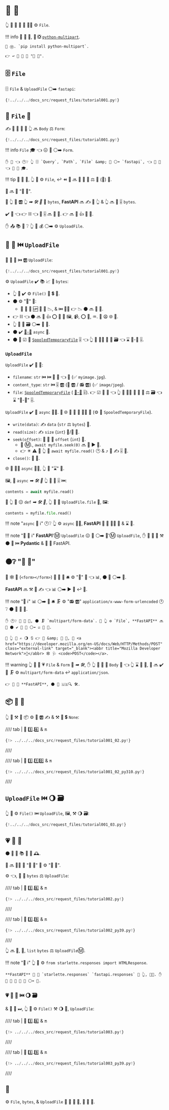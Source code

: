 # 📨 📁

👆 💪 🔬 📁 📂 👩‍💻 ⚙️ `File`.

!!! info
    📨 📂 📁, 🥇 ❎ <a href="https://github.com/Kludex/python-multipart" class="external-link" target="_blank">`python-multipart`</a>.

    🤶 Ⓜ. `pip install python-multipart`.

    👉 ↩️ 📂 📁 📨 "📨 💽".

## 🗄 `File`

🗄 `File` &amp; `UploadFile` ⚪️➡️ `fastapi`:

```Python hl_lines="1"
{!../../../docs_src/request_files/tutorial001.py!}
```

## 🔬 `File` 🔢

✍ 📁 🔢 🎏 🌌 👆 🔜 `Body` ⚖️ `Form`:

```Python hl_lines="7"
{!../../../docs_src/request_files/tutorial001.py!}
```

!!! info
    `File` 🎓 👈 😖 🔗 ⚪️➡️ `Form`.

    ✋️ 💭 👈 🕐❔ 👆 🗄 `Query`, `Path`, `File` &amp; 🎏 ⚪️➡️ `fastapi`, 👈 🤙 🔢 👈 📨 🎁 🎓.

!!! tip
    📣 📁 💪, 👆 💪 ⚙️ `File`, ↩️ ⏪ 🔢 🔜 🔬 🔢 🔢 ⚖️ 💪 (🎻) 🔢.

📁 🔜 📂 "📨 💽".

🚥 👆 📣 🆎 👆 *➡ 🛠️ 🔢* 🔢 `bytes`, **FastAPI** 🔜 ✍ 📁 👆 &amp; 👆 🔜 📨 🎚 `bytes`.

✔️ 🤯 👈 👉 ⛓ 👈 🎂 🎚 🔜 🏪 💾. 👉 🔜 👷 👍 🤪 📁.

✋️ 📤 📚 💼 ❔ 👆 💪 💰 ⚪️➡️ ⚙️ `UploadFile`.

## 📁 🔢 ⏮️ `UploadFile`

🔬 📁 🔢 ⏮️ 🆎 `UploadFile`:

```Python hl_lines="12"
{!../../../docs_src/request_files/tutorial001.py!}
```

⚙️ `UploadFile` ✔️ 📚 📈 🤭 `bytes`:

* 👆 🚫 ✔️ ⚙️ `File()` 🔢 💲 🔢.
* ⚫️ ⚙️ "🧵" 📁:
    * 📁 🏪 💾 🆙 🔆 📐 📉, &amp; ⏮️ 🚶‍♀️ 👉 📉 ⚫️ 🔜 🏪 💾.
* 👉 ⛓ 👈 ⚫️ 🔜 👷 👍 ⭕ 📁 💖 🖼, 📹, ⭕ 💱, ♒️. 🍵 😩 🌐 💾.
* 👆 💪 🤚 🗃 ⚪️➡️ 📂 📁.
* ⚫️ ✔️ <a href="https://docs.python.org/3/glossary.html#term-file-like-object" class="external-link" target="_blank">📁-💖</a> `async` 🔢.
* ⚫️ 🎦 ☑ 🐍 <a href="https://docs.python.org/3/library/tempfile.html#tempfile.SpooledTemporaryFile" class="external-link" target="_blank">`SpooledTemporaryFile`</a> 🎚 👈 👆 💪 🚶‍♀️ 🔗 🎏 🗃 👈 ⌛ 📁-💖 🎚.

### `UploadFile`

`UploadFile` ✔️ 📄 🔢:

* `filename`: `str` ⏮️ ⏮️ 📁 📛 👈 📂 (✅ `myimage.jpg`).
* `content_type`: `str` ⏮️ 🎚 🆎 (📁 🆎 / 📻 🆎) (✅ `image/jpeg`).
* `file`: <a href="https://docs.python.org/3/library/tempfile.html#tempfile.SpooledTemporaryFile" class="external-link" target="_blank">`SpooledTemporaryFile`</a> ( <a href="https://docs.python.org/3/glossary.html#term-file-like-object" class="external-link" target="_blank">📁-💖</a> 🎚). 👉 ☑ 🐍 📁 👈 👆 💪 🚶‍♀️ 🔗 🎏 🔢 ⚖️ 🗃 👈 ⌛ "📁-💖" 🎚.

`UploadFile` ✔️ 📄 `async` 👩‍🔬. 👫 🌐 🤙 🔗 📁 👩‍🔬 🔘 (⚙️ 🔗 `SpooledTemporaryFile`).

* `write(data)`: ✍ `data` (`str` ⚖️ `bytes`) 📁.
* `read(size)`: ✍ `size` (`int`) 🔢/🦹 📁.
* `seek(offset)`: 🚶 🔢 🧘 `offset` (`int`) 📁.
    * 🤶 Ⓜ., `await myfile.seek(0)` 🔜 🚶 ▶️ 📁.
    * 👉 ✴️ ⚠ 🚥 👆 🏃 `await myfile.read()` 🕐 &amp; ⤴️ 💪 ✍ 🎚 🔄.
* `close()`: 🔐 📁.

🌐 👫 👩‍🔬 `async` 👩‍🔬, 👆 💪 "⌛" 👫.

🖼, 🔘 `async` *➡ 🛠️ 🔢* 👆 💪 🤚 🎚 ⏮️:

```Python
contents = await myfile.read()
```

🚥 👆 🔘 😐 `def` *➡ 🛠️ 🔢*, 👆 💪 🔐 `UploadFile.file` 🔗, 🖼:

```Python
contents = myfile.file.read()
```

!!! note "`async` 📡 ℹ"
    🕐❔ 👆 ⚙️ `async` 👩‍🔬, **FastAPI** 🏃 📁 👩‍🔬 🧵 &amp; ⌛ 👫.

!!! note "💃 📡 ℹ"
    **FastAPI**'Ⓜ `UploadFile` 😖 🔗 ⚪️➡️ **💃**'Ⓜ `UploadFile`, ✋️ 🚮 💪 🍕 ⚒ ⚫️ 🔗 ⏮️ **Pydantic** &amp; 🎏 🍕 FastAPI.

## ⚫️❔ "📨 💽"

🌌 🕸 📨 (`<form></form>`) 📨 💽 💽 🛎 ⚙️ "🎁" 🔢 👈 📊, ⚫️ 🎏 ⚪️➡️ 🎻.

**FastAPI** 🔜 ⚒ 💭 ✍ 👈 📊 ⚪️➡️ ▶️️ 🥉 ↩️ 🎻.

!!! note "📡 ℹ"
    📊 ⚪️➡️ 📨 🛎 🗜 ⚙️ "📻 🆎" `application/x-www-form-urlencoded` 🕐❔ ⚫️ 🚫 🔌 📁.

    ✋️ 🕐❔ 📨 🔌 📁, ⚫️ 🗜 `multipart/form-data`. 🚥 👆 ⚙️ `File`, **FastAPI** 🔜 💭 ⚫️ ✔️ 🤚 📁 ⚪️➡️ ☑ 🍕 💪.

    🚥 👆 💚 ✍ 🌖 🔃 👉 🔢 &amp; 📨 🏑, 👳 <a href="https://developer.mozilla.org/en-US/docs/Web/HTTP/Methods/POST" class="external-link" target="_blank"><abbr title="Mozilla Developer Network">🏇</abbr> 🕸 🩺 <code>POST</code></a>.

!!! warning
    👆 💪 📣 💗 `File` &amp; `Form` 🔢 *➡ 🛠️*, ✋️ 👆 💪 🚫 📣 `Body` 🏑 👈 👆 ⌛ 📨 🎻, 📨 🔜 ✔️ 💪 🗜 ⚙️ `multipart/form-data` ↩️ `application/json`.

    👉 🚫 🚫 **FastAPI**, ⚫️ 🍕 🇺🇸🔍 🛠️.

## 📦 📁 📂

👆 💪 ⚒ 📁 📦 ⚙️ 🐩 🆎 ✍ &amp; ⚒ 🔢 💲 `None`:

//// tab | 🐍 3️⃣.6️⃣ &amp; 🔛

```Python hl_lines="9  17"
{!> ../../../docs_src/request_files/tutorial001_02.py!}
```

////

//// tab | 🐍 3️⃣.1️⃣0️⃣ &amp; 🔛

```Python hl_lines="7  14"
{!> ../../../docs_src/request_files/tutorial001_02_py310.py!}
```

////

## `UploadFile` ⏮️ 🌖 🗃

👆 💪 ⚙️ `File()` ⏮️ `UploadFile`, 🖼, ⚒ 🌖 🗃:

```Python hl_lines="13"
{!../../../docs_src/request_files/tutorial001_03.py!}
```

## 💗 📁 📂

⚫️ 💪 📂 📚 📁 🎏 🕰.

👫 🔜 👨‍💼 🎏 "📨 🏑" 📨 ⚙️ "📨 💽".

⚙️ 👈, 📣 📇 `bytes` ⚖️ `UploadFile`:

//// tab | 🐍 3️⃣.6️⃣ &amp; 🔛

```Python hl_lines="10  15"
{!> ../../../docs_src/request_files/tutorial002.py!}
```

////

//// tab | 🐍 3️⃣.9️⃣ &amp; 🔛

```Python hl_lines="8  13"
{!> ../../../docs_src/request_files/tutorial002_py39.py!}
```

////

👆 🔜 📨, 📣, `list` `bytes` ⚖️ `UploadFile`Ⓜ.

!!! note "📡 ℹ"
    👆 💪 ⚙️ `from starlette.responses import HTMLResponse`.

    **FastAPI** 🚚 🎏 `starlette.responses` `fastapi.responses` 🏪 👆, 👩‍💻. ✋️ 🌅 💪 📨 👟 🔗 ⚪️➡️ 💃.

### 💗 📁 📂 ⏮️ 🌖 🗃

&amp; 🎏 🌌 ⏭, 👆 💪 ⚙️ `File()` ⚒ 🌖 🔢, `UploadFile`:

//// tab | 🐍 3️⃣.6️⃣ &amp; 🔛

```Python hl_lines="18"
{!> ../../../docs_src/request_files/tutorial003.py!}
```

////

//// tab | 🐍 3️⃣.9️⃣ &amp; 🔛

```Python hl_lines="16"
{!> ../../../docs_src/request_files/tutorial003_py39.py!}
```

////

## 🌃

⚙️ `File`, `bytes`, &amp; `UploadFile` 📣 📁 📂 📨, 📨 📨 💽.
